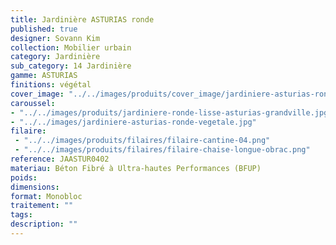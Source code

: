 ```yaml
---
title: Jardinière ASTURIAS ronde 
published: true
designer: Sovann Kim
collection: Mobilier urbain
category: Jardinière
sub_category: 14 Jardinière
gamme: ASTURIAS
finitions: végétal
cover_image: "../../images/produits/cover_image/jardiniere-asturias-ronde-vegetal.jpg"
caroussel: 
- "../../images/produits/jardiniere-ronde-lisse-asturias-grandville.jpg"
- "../../images/jardiniere-asturias-ronde-vegetale.jpg"
filaire: 
 - "../../images/produits/filaires/filaire-cantine-04.png"
 - "../../images/produits/filaires/filaire-chaise-longue-obrac.png"
reference: JAASTUR0402
materiau: Béton Fibré à Ultra-hautes Performances (BFUP)
poids: 
dimensions: 
format: Monobloc
traitement: ""
tags: 
description: ""
---
```

